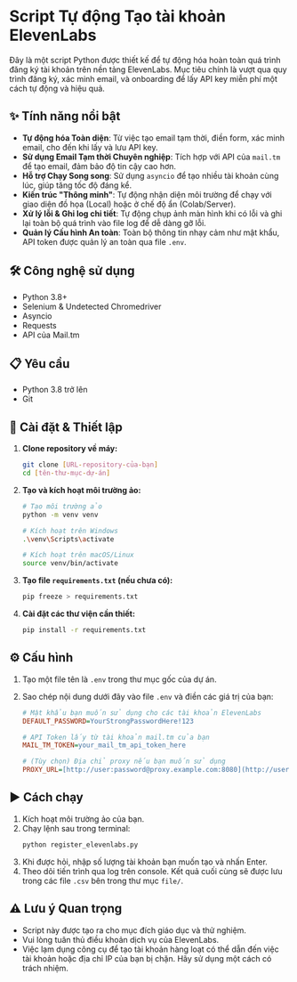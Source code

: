 # Script Tự động Tạo tài khoản ElevenLabs

Đây là một script Python được thiết kế để tự động hóa hoàn toàn quá trình đăng ký tài khoản trên nền tảng ElevenLabs. Mục tiêu chính là vượt qua quy trình đăng ký, xác minh email, và onboarding để lấy API key miễn phí một cách tự động và hiệu quả.

## ✨ Tính năng nổi bật

* **Tự động hóa Toàn diện**: Từ việc tạo email tạm thời, điền form, xác minh email, cho đến khi lấy và lưu API key.
* **Sử dụng Email Tạm thời Chuyên nghiệp**: Tích hợp với API của `mail.tm` để tạo email, đảm bảo độ tin cậy cao hơn.
* **Hỗ trợ Chạy Song song**: Sử dụng `asyncio` để tạo nhiều tài khoản cùng lúc, giúp tăng tốc độ đáng kể.
* **Kiến trúc "Thông minh"**: Tự động nhận diện môi trường để chạy với giao diện đồ họa (Local) hoặc ở chế độ ẩn (Colab/Server).
* **Xử lý lỗi & Ghi log chi tiết**: Tự động chụp ảnh màn hình khi có lỗi và ghi lại toàn bộ quá trình vào file log để dễ dàng gỡ lỗi.
* **Quản lý Cấu hình An toàn**: Toàn bộ thông tin nhạy cảm như mật khẩu, API token được quản lý an toàn qua file `.env`.

## 🛠️ Công nghệ sử dụng

* Python 3.8+
* Selenium & Undetected Chromedriver
* Asyncio
* Requests
* API của Mail.tm

## 📋 Yêu cầu

* Python 3.8 trở lên
* Git

## 🚀 Cài đặt & Thiết lập

1.  **Clone repository về máy:**
    ```bash
    git clone [URL-repository-của-bạn]
    cd [tên-thư-mục-dự-án]
    ```

2.  **Tạo và kích hoạt môi trường ảo:**
    ```bash
    # Tạo môi trường ảo
    python -m venv venv

    # Kích hoạt trên Windows
    .\venv\Scripts\activate

    # Kích hoạt trên macOS/Linux
    source venv/bin/activate
    ```

3.  **Tạo file `requirements.txt` (nếu chưa có):**
    ```bash
    pip freeze > requirements.txt
    ```

4.  **Cài đặt các thư viện cần thiết:**
    ```bash
    pip install -r requirements.txt
    ```

## ⚙️ Cấu hình

1.  Tạo một file tên là `.env` trong thư mục gốc của dự án.
2.  Sao chép nội dung dưới đây vào file `.env` và điền các giá trị của bạn:

    ```ini
    # Mật khẩu bạn muốn sử dụng cho các tài khoản ElevenLabs
    DEFAULT_PASSWORD=YourStrongPasswordHere!123

    # API Token lấy từ tài khoản mail.tm của bạn
    MAIL_TM_TOKEN=your_mail_tm_api_token_here

    # (Tùy chọn) Địa chỉ proxy nếu bạn muốn sử dụng
    PROXY_URL=[http://user:password@proxy.example.com:8080](http://user:password@proxy.example.com:8080)
    ```

## ▶️ Cách chạy

1.  Kích hoạt môi trường ảo của bạn.
2.  Chạy lệnh sau trong terminal:
    ```bash
    python register_elevenlabs.py
    ```
3.  Khi được hỏi, nhập số lượng tài khoản bạn muốn tạo và nhấn Enter.
4.  Theo dõi tiến trình qua log trên console. Kết quả cuối cùng sẽ được lưu trong các file `.csv` bên trong thư mục `file/`.

## ⚠️ Lưu ý Quan trọng

* Script này được tạo ra cho mục đích giáo dục và thử nghiệm.
* Vui lòng tuân thủ điều khoản dịch vụ của ElevenLabs.
* Việc lạm dụng công cụ để tạo tài khoản hàng loạt có thể dẫn đến việc tài khoản hoặc địa chỉ IP của bạn bị chặn. Hãy sử dụng một cách có trách nhiệm.
